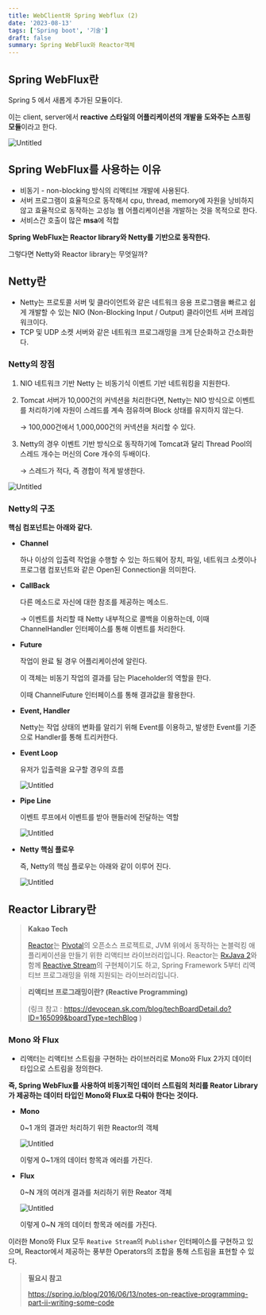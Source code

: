 ```yaml
---
title: WebClient와 Spring Webflux (2)
date: '2023-08-13'
tags: ['Spring boot', '기술']
draft: false
summary: Spring WebFlux와 Reactor객체
---
```

## Spring WebFlux란

Spring 5 에서 새롭게 추가된 모듈이다.

이는 client, server에서 **reactive 스타일의 어플리케이션의 개발을 도와주는 스프링 모듈**이라고 한다.

![Untitled](/static/images/webflux1.png)

## Spring WebFlux를 사용하는 이유

- 비동기 - non-blocking 방식의 리액티브 개발에 사용된다.
- 서버 프로그램이 효율적으로 동작해서 cpu, thread, memory에 자원을 낭비하지 않고 효율적으로 동작하는 고성능 웹 어플리케이션을 개발하는 것을 목적으로 한다.
- 서비스간 호출이 많은 **msa**에 적합

**Spring WebFlux는 Reactor library와 Netty를 기반으로 동작한다.**

그렇다면 Netty와 Reactor library는 무엇일까?

## Netty란

- Netty는 프로토콜 서버 및 클라이언트와 같은 네트워크 응용 프로그램을 빠르고 쉽게 개발할 수 있는 NIO (Non-Blocking Input / Output) 클라이언트 서버 프레임워크이다.
- TCP 및 UDP 소켓 서버와 같은 네트워크 프로그래밍을 크게 단순화하고 간소화한다.

### Netty의 장점

1. NIO 네트워크 기반 Netty 는 비동기식 이벤트 기반 네트워킹을 지원한다.
2. Tomcat 서버가 10,000건의 커넥션을 처리한다면, Netty는 NIO 방식으로 이벤트를 처리하기에 자원이 스레드를 계속 점유하며 Block 상태를 유지하지 않는다.
    
    → 100,000건에서 1,000,000건의 커넥션을 처리할 수 있다.
    
3. Netty의 경우 이벤트 기반 방식으로 동작하기에 Tomcat과 달리 Thread Pool의 스레드 개수는 머신의 Core 개수의 두배이다.
    
    → 스레드가 적다, 즉 경합이 적게 발생한다.
    

![Untitled](/static/images/webflux2.png)

### Netty의 구조

**핵심 컴포넌트는 아래와 같다.**

- **Channel**
    
    하나 이상의 입출력 작업을 수행할 수 있는 하드웨어 장치, 파일, 네트워크 소켓이나 프로그램 컴포넌트와 같은 Open된 Connection을 의미한다.
    
- **CallBack**
    
    다른 메소드로 자신에 대한 참조를 제공하는 메소드.
    
    → 이벤트를 처리할 때 Netty 내부적으로 콜백을 이용하는데, 이때 ChannelHandler 인터페이스를 통해 이벤트를 처리한다.
    
- **Future**
    
    작업이 완료 될 경우 어플리케이션에 알린다.
    
    이 객체는 비동기 작업의 결과를 담는 Placeholder의 역할을 한다.
    
    이때 ChannelFuture 인터페이스를 통해 결과값을 활용한다.
    
- **Event, Handler**
    
    Netty는 작업 상태의 변화를 알리기 위해 Event를 이용하고, 발생한 Event를 기준으로 Handler를 통해 트리커한다.
    
- **Event Loop**
    
    유저가 입출력을 요구할 경우의 흐름
    
    ![Untitled](/static/images/webflux3.png)
    
- **Pipe Line**
    
    이벤트 루프에서 이벤트를 받아 핸들러에 전달하는 역할
    
    ![Untitled](/static/images/webflux4.png)
    
- **Netty 핵심 플로우**
    
    즉, Netty의 핵심 플로우는 아래와 같이 이루어 진다.
    
    ![Untitled](/static/images/webflux5.png)

## Reactor Library란

> **Kakao Tech**
> 
> 
> [Reactor](https://projectreactor.io/)는 [Pivotal](https://pivotal.io/)의 오픈소스 프로젝트로, JVM 위에서 동작하는 논블럭킹 애플리케이션을 만들기 위한 리액티브 라이브러리입니다. Reactor는 [RxJava 2](https://github.com/ReactiveX/RxJava/tree/2.x)와 함께 [Reactive Stream](http://www.reactive-streams.org/)의 구현체이기도 하고, Spring Framework 5부터 리액티브 프로그래밍을 위해 지원되는 라이브러리입니다.
> 

> **리액티브 프로그래밍이란? (Reactive Programming)**
> 
> 
> (링크 참고 : https://devocean.sk.com/blog/techBoardDetail.do?ID=165099&boardType=techBlog )
> 

### Mono 와 Flux

- 리액터는 리액티브 스트림을 구현하는 라이브러리로 Mono와 Flux 2가지 데이터 타입으로 스트림을 정의한다.

**즉, Spring WebFlux를 사용하여 비동기적인 데이터 스트림의 처리를 Reator Library가 제공하는 데이터 타입인 Mono와 Flux로 다뤄야 한다는 것이다.**

- **Mono**
    
    0~1 개의 결과만 처리하기 위한 Reactor의 객체
    
    ![Untitled](/static/images/webflux6.png)
    
    이렇게 0~1개의 데이터 항목과 에러를 가진다.
    
- **Flux**
    
    0~N 개의 여러개 결과를 처리하기 위한 Reator 객체
    
    ![Untitled](/static/images/webflux7.png)
    
    이렇게 0~N 개의 데이터 항목과 에러를 가진다.
    

이러한 Mono와 Flux 모두 `Reative Stream`의 `Publisher` 인터페이스를 구현하고 있으며, Reactor에서 제공하는 풍부한 Operators의 조합을 통해 스트림을 표현할 수 있다.

> **필요시 참고**
> 
> 
> https://spring.io/blog/2016/06/13/notes-on-reactive-programming-part-ii-writing-some-code
>